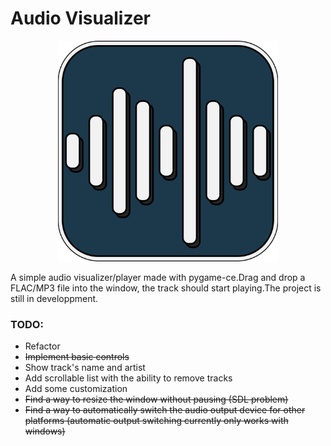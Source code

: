 # Audio Visualizer

<p align="center">
<img style="width:70%; max-width:1956px" src="assets/images/icon.png">
</p>

A simple audio visualizer/player made with pygame-ce.Drag and drop a FLAC/MP3 file into the window, the track should start playing.The project is still in developpment.

### TODO:

- Refactor
- ~~Implement basic controls~~
- Show track's name and artist
- Add scrollable list with the ability to remove tracks
- Add some customization
- ~~Find a way to resize the window without pausing (SDL problem)~~
- ~~Find a way to automatically switch the audio output device for other platforms (automatic output switching currently only works with windows)~~
